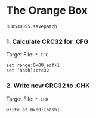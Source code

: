 #  The Orange Box

`BLUS30055.savepatch`

### 1. Calculate CRC32 for .CFG

Target File: `*.CFG`

```
set range:0x00,eof+1
set [hash]:crc32
```

### 2. Write new CRC32 to .CHK

Target File: `*.CHK`

```
write at 0x00:[hash]
```

